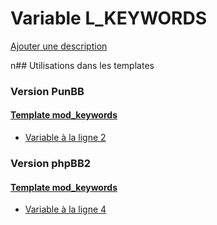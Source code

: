 # Variable L_KEYWORDS
[Ajouter une description](https://fa-tvars.appspot.com/L_KEYWORDS)

n## Utilisations dans les templates

### Version PunBB

#### [Template mod_keywords](punbb/mod_keywords.md)
* [Variable à la ligne 2](../punbb/mod_keywords.tpl#L2)

### Version phpBB2

#### [Template mod_keywords](subsilver/mod_keywords.md)
* [Variable à la ligne 4](../subsilver/mod_keywords.tpl#L4)